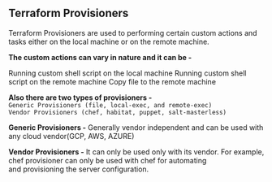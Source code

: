 ## Terraform Provisioners
Terraform Provisioners are used to performing certain custom actions and \
tasks either on the local machine or on the remote machine.

**The custom actions can vary in nature and it can be -**

Running custom shell script on the local machine
Running custom shell script on the remote machine
Copy file to the remote machine

**Also there are two types of provisioners -**\
`Generic Provisioners (file, local-exec, and remote-exec)`\
`Vendor Provisioners (chef, habitat, puppet, salt-masterless)`

**Generic Provisioners -** Generally vendor independent and can be used with any cloud vendor(GCP, AWS, AZURE)

**Vendor Provisioners -** It can only be used only with its vendor. For example, chef provisioner can only be used with chef for automating \
and provisioning the server configuration.

